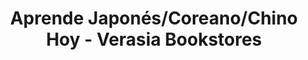 ---
title: "Aprende Japonés/Coreano/Chino Hoy - Verasia Bookstores"
url: /madrid/aprende-japones-coreano-chino-hoy-verasia-bookstores/
shop: libros
---